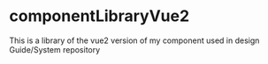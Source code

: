 # componentLibraryVue2
This is a library of the vue2 version of my component used in design Guide/System repository

